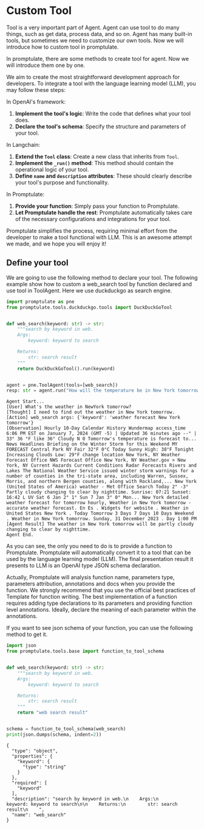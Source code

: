 # Custom Tool
Tool is a very important part of Agent. Agent can use tool to do many things, such as get data, process data, and so on. Agent has many built-in tools, but sometimes we need to customize our own tools. Now we will introduce how to custom tool in promptulate.

In promptulate, there are some methods to create tool for agent. Now we will introduce them one by one.


We aim to create the most straightforward development approach for developers. To integrate a tool with the language learning model (LLM), you may follow these steps:

In OpenAI's framework:
1. **Implement the tool's logic**: Write the code that defines what your tool does.
2. **Declare the tool's schema**: Specify the structure and parameters of your tool.

In Langchain:
1. **Extend the `Tool` class**: Create a new class that inherits from `Tool`.
2. **Implement the `_run()` method**: This method should contain the operational logic of your tool.
3. **Define `name` and `description` attributes**: These should clearly describe your tool's purpose and functionality.

In Promptulate:
1. **Provide your function**: Simply pass your function to Promptulate.
2. **Let Promptulate handle the rest**: Promptulate automatically takes care of the necessary configurations and integrations for your tool.

Promptulate simplifies the process, requiring minimal effort from the developer to make a tool functional with LLM. This is an awesome attempt we made, and we hope you will enjoy it! 

## Define your tool

We are going to use the following method to declare your tool. The following example show how to custom a web_search tool by function declared and use tool in ToolAgent. Here we use duckduckgo as search engine.


```python
import promptulate as pne
from promptulate.tools.duckduckgo.tools import DuckDuckGoTool


def web_search(keyword: str) -> str:
    """search by keyword in web.
    Args:
        keyword: keyword to search

    Returns:
        str: search result
    """
    return DuckDuckGoTool().run(keyword)


agent = pne.ToolAgent(tools=[web_search])
resp: str = agent.run("How will the temperature be in New York tomorrow?")
```

```text
Agent Start...
[User] What's the weather in NewYork tomorrow?
[Thought] I need to find out the weather in New York tomorrow.
[Action] web_search args: {'keyword': 'weather forecast New York tomorrow'}
[Observation] Hourly 10-Day Calendar History Wundermap access_time 6:06 PM EST on January 7, 2024 (GMT -5) | Updated 36 minutes ago --° | 33° 36 °F like 36° Cloudy N 0 Tomorrow's temperature is forecast to... News Headlines Briefing on the Winter Storm for this Weekend MY FORECAST Central Park NY Fair 32°F 0°C Today Sunny High: 38°F Tonight Increasing Clouds Low: 29°F change location New York, NY Weather Forecast Office NWS Forecast Office New York, NY Weather.gov > New York, NY Current Hazards Current Conditions Radar Forecasts Rivers and Lakes The National Weather Service issued winter storm warnings for a number of counties in the tri-state area, including Warren, Sussex, Morris, and northern Bergen counties, along with Rockland,... New York (United States of America) weather - Met Office Search Today 2° -3° Partly cloudy changing to clear by nighttime. Sunrise: 07:21 Sunset: 16:42 L UV Sat 6 Jan 2° 1° Sun 7 Jan 3° 0° Mon... New York detailed weather forecast for tomorrow hourly, Weather in New York tomorrow - accurate weather forecast. En Es . Widgets for website . Weather in United States New York . Today Tomorrow 3 Days 7 Days 10 Days Weekend . Weather in New York tomorrow. Sunday, 31 December 2023 . Day 1:00 PM
[Agent Result] The weather in New York tomorrow will be partly cloudy changing to clear by nighttime.
Agent End.
```

As you can see, the only you need to do is to provide a function to Promptulate. Promptulate will automatically convert it to a tool that can be used by the language learning model (LLM). The final presentation result it presents to LLM is an OpenAI type JSON schema declaration.

Actually, Promptulate will analysis function name, parameters type, parameters attribution, annotations and docs when you provide the function. We strongly recommend that you use the official best practices of Template for function writing. The best implementation of a function requires adding type declarations to its parameters and providing function level annotations. Ideally, declare the meaning of each parameter within the annotations. 

If you want to see json schema of your function, you can use the following method to get it.


```python
import json
from promptulate.tools.base import function_to_tool_schema


def web_search(keyword: str) -> str:
    """search by keyword in web.
    Args:
        keyword: keyword to search

    Returns:
        str: search result
    """
    return "web search result"


schema = function_to_tool_schema(web_search)
print(json.dumps(schema, indent=2))
```

    {
      "type": "object",
      "properties": {
        "keyword": {
          "type": "string"
        }
      },
      "required": [
        "keyword"
      ],
      "description": "search by keyword in web.\n    Args:\n        keyword: keyword to search\n\n    Returns:\n        str: search result\n    ",
      "name": "web_search"
    }
    
